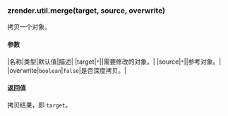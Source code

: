 ---
---

### zrender.util.merge(target, source, overwrite)

拷贝一个对象。

#### 参数

|名称|类型|默认值|描述|
|target|`*`||需要修改的对象。|
|source|`*`||参考对象。|
|overwrite|`boolean`|`false`|是否深度拷贝。|

#### 返回值

拷贝结果，即 `target`。
